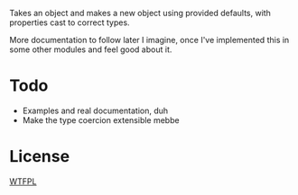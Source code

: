 Takes an object and makes a new object using provided defaults, with properties cast to correct types.

More documentation to follow later I imagine, once I've implemented this in some other modules and feel good about it.

Todo
=====
- Examples and real documentation, duh
- Make the type coercion extensible mebbe

License
=====
[WTFPL](http://wtfpl2.com/)
